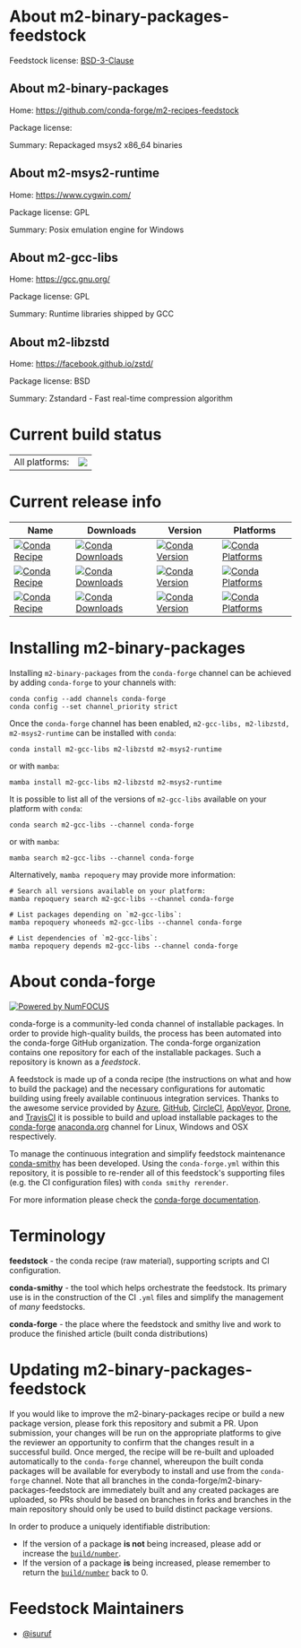 About m2-binary-packages-feedstock
==================================

Feedstock license: [BSD-3-Clause](https://github.com/conda-forge/m2-binary-packages-feedstock/blob/main/LICENSE.txt)


About m2-binary-packages
------------------------

Home: https://github.com/conda-forge/m2-recipes-feedstock

Package license: 

Summary: Repackaged msys2 x86_64 binaries

About m2-msys2-runtime
----------------------

Home: https://www.cygwin.com/

Package license: GPL

Summary: Posix emulation engine for Windows


About m2-gcc-libs
-----------------

Home: https://gcc.gnu.org/

Package license: GPL

Summary: Runtime libraries shipped by GCC


About m2-libzstd
----------------

Home: https://facebook.github.io/zstd/

Package license: BSD

Summary: Zstandard - Fast real-time compression algorithm


Current build status
====================


<table><tr><td>All platforms:</td>
    <td>
      <a href="https://dev.azure.com/conda-forge/feedstock-builds/_build/latest?definitionId=20961&branchName=main">
        <img src="https://dev.azure.com/conda-forge/feedstock-builds/_apis/build/status/m2-binary-packages-feedstock?branchName=main">
      </a>
    </td>
  </tr>
</table>

Current release info
====================

| Name | Downloads | Version | Platforms |
| --- | --- | --- | --- |
| [![Conda Recipe](https://img.shields.io/badge/recipe-m2--gcc--libs-green.svg)](https://anaconda.org/conda-forge/m2-gcc-libs) | [![Conda Downloads](https://img.shields.io/conda/dn/conda-forge/m2-gcc-libs.svg)](https://anaconda.org/conda-forge/m2-gcc-libs) | [![Conda Version](https://img.shields.io/conda/vn/conda-forge/m2-gcc-libs.svg)](https://anaconda.org/conda-forge/m2-gcc-libs) | [![Conda Platforms](https://img.shields.io/conda/pn/conda-forge/m2-gcc-libs.svg)](https://anaconda.org/conda-forge/m2-gcc-libs) |
| [![Conda Recipe](https://img.shields.io/badge/recipe-m2--libzstd-green.svg)](https://anaconda.org/conda-forge/m2-libzstd) | [![Conda Downloads](https://img.shields.io/conda/dn/conda-forge/m2-libzstd.svg)](https://anaconda.org/conda-forge/m2-libzstd) | [![Conda Version](https://img.shields.io/conda/vn/conda-forge/m2-libzstd.svg)](https://anaconda.org/conda-forge/m2-libzstd) | [![Conda Platforms](https://img.shields.io/conda/pn/conda-forge/m2-libzstd.svg)](https://anaconda.org/conda-forge/m2-libzstd) |
| [![Conda Recipe](https://img.shields.io/badge/recipe-m2--msys2--runtime-green.svg)](https://anaconda.org/conda-forge/m2-msys2-runtime) | [![Conda Downloads](https://img.shields.io/conda/dn/conda-forge/m2-msys2-runtime.svg)](https://anaconda.org/conda-forge/m2-msys2-runtime) | [![Conda Version](https://img.shields.io/conda/vn/conda-forge/m2-msys2-runtime.svg)](https://anaconda.org/conda-forge/m2-msys2-runtime) | [![Conda Platforms](https://img.shields.io/conda/pn/conda-forge/m2-msys2-runtime.svg)](https://anaconda.org/conda-forge/m2-msys2-runtime) |

Installing m2-binary-packages
=============================

Installing `m2-binary-packages` from the `conda-forge` channel can be achieved by adding `conda-forge` to your channels with:

```
conda config --add channels conda-forge
conda config --set channel_priority strict
```

Once the `conda-forge` channel has been enabled, `m2-gcc-libs, m2-libzstd, m2-msys2-runtime` can be installed with `conda`:

```
conda install m2-gcc-libs m2-libzstd m2-msys2-runtime
```

or with `mamba`:

```
mamba install m2-gcc-libs m2-libzstd m2-msys2-runtime
```

It is possible to list all of the versions of `m2-gcc-libs` available on your platform with `conda`:

```
conda search m2-gcc-libs --channel conda-forge
```

or with `mamba`:

```
mamba search m2-gcc-libs --channel conda-forge
```

Alternatively, `mamba repoquery` may provide more information:

```
# Search all versions available on your platform:
mamba repoquery search m2-gcc-libs --channel conda-forge

# List packages depending on `m2-gcc-libs`:
mamba repoquery whoneeds m2-gcc-libs --channel conda-forge

# List dependencies of `m2-gcc-libs`:
mamba repoquery depends m2-gcc-libs --channel conda-forge
```


About conda-forge
=================

[![Powered by
NumFOCUS](https://img.shields.io/badge/powered%20by-NumFOCUS-orange.svg?style=flat&colorA=E1523D&colorB=007D8A)](https://numfocus.org)

conda-forge is a community-led conda channel of installable packages.
In order to provide high-quality builds, the process has been automated into the
conda-forge GitHub organization. The conda-forge organization contains one repository
for each of the installable packages. Such a repository is known as a *feedstock*.

A feedstock is made up of a conda recipe (the instructions on what and how to build
the package) and the necessary configurations for automatic building using freely
available continuous integration services. Thanks to the awesome service provided by
[Azure](https://azure.microsoft.com/en-us/services/devops/), [GitHub](https://github.com/),
[CircleCI](https://circleci.com/), [AppVeyor](https://www.appveyor.com/),
[Drone](https://cloud.drone.io/welcome), and [TravisCI](https://travis-ci.com/)
it is possible to build and upload installable packages to the
[conda-forge](https://anaconda.org/conda-forge) [anaconda.org](https://anaconda.org/)
channel for Linux, Windows and OSX respectively.

To manage the continuous integration and simplify feedstock maintenance
[conda-smithy](https://github.com/conda-forge/conda-smithy) has been developed.
Using the ``conda-forge.yml`` within this repository, it is possible to re-render all of
this feedstock's supporting files (e.g. the CI configuration files) with ``conda smithy rerender``.

For more information please check the [conda-forge documentation](https://conda-forge.org/docs/).

Terminology
===========

**feedstock** - the conda recipe (raw material), supporting scripts and CI configuration.

**conda-smithy** - the tool which helps orchestrate the feedstock.
                   Its primary use is in the construction of the CI ``.yml`` files
                   and simplify the management of *many* feedstocks.

**conda-forge** - the place where the feedstock and smithy live and work to
                  produce the finished article (built conda distributions)


Updating m2-binary-packages-feedstock
=====================================

If you would like to improve the m2-binary-packages recipe or build a new
package version, please fork this repository and submit a PR. Upon submission,
your changes will be run on the appropriate platforms to give the reviewer an
opportunity to confirm that the changes result in a successful build. Once
merged, the recipe will be re-built and uploaded automatically to the
`conda-forge` channel, whereupon the built conda packages will be available for
everybody to install and use from the `conda-forge` channel.
Note that all branches in the conda-forge/m2-binary-packages-feedstock are
immediately built and any created packages are uploaded, so PRs should be based
on branches in forks and branches in the main repository should only be used to
build distinct package versions.

In order to produce a uniquely identifiable distribution:
 * If the version of a package **is not** being increased, please add or increase
   the [``build/number``](https://docs.conda.io/projects/conda-build/en/latest/resources/define-metadata.html#build-number-and-string).
 * If the version of a package **is** being increased, please remember to return
   the [``build/number``](https://docs.conda.io/projects/conda-build/en/latest/resources/define-metadata.html#build-number-and-string)
   back to 0.

Feedstock Maintainers
=====================

* [@isuruf](https://github.com/isuruf/)

